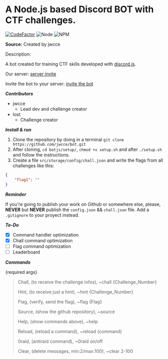 # A Node.js based Discord BOT with CTF challenges.

[![CodeFactor](https://www.codefactor.io/repository/github/jwcce/challot/badge)](https://www.codefactor.io/repository/github/jwcce/challot)
![Node](https://img.shields.io/badge/node-12.19.0-sucess)
![NPM](https://img.shields.io/badge/npm-6.14.8-sucess)

**Source:** Created by jwcce

Description:

​A bot created for training CTF skills developed with [discord.js](https://discord.js.org).

​Our server: [server invite](https://discord.gg/VAvPvhE)

 Invite the bot to your server: [invite the bot](https://discord.com/api/oauth2/authorize?client_id=757934498997600338&permissions=261120&scope=bot)
 
***Contributors***

- jwcce
  - Lead dev and challenge creator
- lost
  - Challenge creator

***Install & run***

1. Clone the repository by doing in a terminal `git clone https://github.com/jwcce/bot.git`
2. After cloning, `cd botjs/setup/`, `chmod +x setup.sh` and after `./setup.sh` and follow the instructions.
3. Create a file `src/storage/config/chall.json` and write the flags from all challenges like this:
```json
{
	"flag1": ""
}
```

***Reminder*** 

If you're going to publish your work on Github or somewhere else, please, **NEVER** but **NEVER** publish the `config.json` && `chall.json` file. Add a `.gitignore` to your proyect instead.

***To-Do***

* [x] Command handler optimization
* [x] Chall command optimization
* [ ] Flag command optimization
* [ ] Leaderboard

***Commands***

{required args}

> Chall, (to receive the challenge infos),
~chall {Challenge_Number}
>
> Hint, (to receive just a hint),
~hint {Challenge_Number}
>
> Flag, (verify, send the flag),
~flag {Flag}
>
> Source, (show the github repository),
~source
>
> Help, (show commands above),
~help
>
> Reload, (reload a command),
~reload {command}
>
> 0raid, (antiraid command),
~0raid on/off
>
> Clear, (delete messages, min:2/max:100),
~clear 2-100

